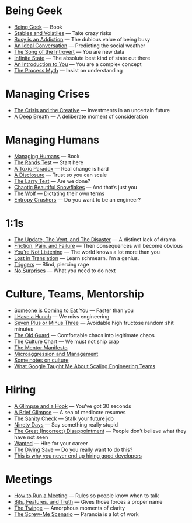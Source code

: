 # Being Geek
* [Being Geek](http://beinggeek.com) — Book
* [Stables and Volatiles](http://randsinrepose.com/archives/stables-and-volatiles/) — Take crazy risks
* [Busy is an Addiction](http://randsinrepose.com/archives/busy-is-an-addiction/) — The dubious value of being busy
* [An Ideal Conversation](http://randsinrepose.com/archives/an-ideal-conversation/) — Predicting the social weather
* [The Song of the Introvert](http://randsinrepose.com/archives/the-song-of-the-introvert/) — You are new data
* [Infinite State](http://randsinrepose.com/archives/infinite-state/) — The absolute best kind of state out there
* [An Introduction to You](http://randsinrepose.com/archives/an-introduction-to-you/) — You are a complex concept
* [The Process Myth](http://randsinrepose.com/archives/the-process-myth/) — Insist on understanding

# Managing Crises
* [The Crisis and the Creative](http://randsinrepose.com/archives/the-crisis-and-the-creative/) — Investments in an uncertain future
* [A Deep Breath](http://randsinrepose.com/archives/a-deep-breath/) — A deliberate moment of consideration

# Managing Humans
* [Managing Humans](http://managinghumans.com) — Book
* [The Rands Test](http://randsinrepose.com/archives/the-rands-test/) — Start here
* [A Toxic Paradox](http://randsinrepose.com/archives/a-toxic-paradox/) — Real change is hard
* [A Disclosure](http://randsinrepose.com/archives/a-disclosure/) — Trust so you can scale
* [The Larry Test](http://randsinrepose.com/archives/the-larry-test/) — Are we done?
* [Chaotic Beautiful Snowflakes](http://randsinrepose.com/archives/chaotic-beautiful-snowflakes/) — And that’s just you
* [The Wolf](http://randsinrepose.com/archives/the-wolf/) — Dictating their own terms
* [Entropy Crushers](http://randsinrepose.com/archives/entropy-crushers/) — Do you want to be an engineer?

# 1:1s
* [The Update, The Vent, and The Disaster](http://randsinrepose.com/archives/the-update-the-vent-and-the-disaster/) — A distinct lack of drama
* [Friction, Pain, and Failure](http://randsinrepose.com/archives/friction-pain-and-failure/) — Then consequences will become obvious
* [You’re Not Listening](http://randsinrepose.com/archives/youre-not-listening/) — The world knows a lot more than you
* [Lost in Translation](http://randsinrepose.com/archives/lost-in-translation/) — Learn schmearn. I'm a genius.
* [Triggers](http://randsinrepose.com/archives/triggers/) — Blind, piercing rage
* [No Surprises](http://randsinrepose.com/archives/no-surprises/) — What you need to do next

# Culture, Teams, Mentorship
* [Someone is Coming to Eat You](http://randsinrepose.com/archives/someone-is-coming-to-eat-you/) — Faster than you
* [I Have a Hunch](http://randsinrepose.com/archives/i-have-a-hunch/) — We miss engineering
* [Seven Plus or Minus Three](http://randsinrepose.com/archives/seven-plus-or-minus-three/) — Avoidable high fructose random shit minutes
* [The Old Guard](http://randsinrepose.com/archives/the-old-guard/) — Comfortable chaos into legitimate chaos
* [The Culture Chart](http://randsinrepose.com/archives/the-culture-chart/) — We must not ship crap
* [The Mentor Manifesto](http://www.davidgcohen.com/2011/08/28/the-mentor-manifesto/)
* [Microaggression and Management](https://web.archive.org/web/20140405220327/https://medium.com/about-work/65d4740f7a2f)
* [Some notes on culture](http://ataussig.com/post/32402969166/some-notes-on-culture)
* [What Google Taught Me About Scaling Engineering Teams](http://www.theeffectiveengineer.com/blog/what-i-learned-from-googles-engineering-culture)

# Hiring
* [A Glimpse and a Hook](http://randsinrepose.com/archives/a-glimpse-and-a-hook/) — You've got 30 seconds
* [A Brief Glimpse](http://randsinrepose.com/archives/a-brief-glimpse/) — A sea of mediocre resumes
* [The Sanity Check](http://randsinrepose.com/archives/the-sanity-chec/) — Stalk your future job
* [Ninety Days](http://randsinrepose.com/archives/ninety-days/) — Say something really stupid
* [The Great (Incorrect) Disappointment](http://randsinrepose.com/archives/the-great-incorrect-disappointment/) — People don’t believe what they have not seen
* [Wanted](http://randsinrepose.com/archives/wanted/) — Hire for your career
* [The Diving Save](http://randsinrepose.com/archives/the-diving-save/) — Do you really want to do this?
* [This is why you never end up hiring good developers](http://qz.com/258066/this-is-why-you-dont-hire-good-developers/)

# Meetings
* [How to Run a Meeting](http://randsinrepose.com/archives/how-to-run-a-meeting/) — Rules so people know when to talk
* [Bits, Features, and Truth](http://randsinrepose.com/archives/bits-features-and-truth/) — Gives those forces a proper name
* [The Twinge](http://randsinrepose.com/archives/the-twinge/) — Amorphous moments of clarity
* [The Screw-Me Scenario](http://randsinrepose.com/archives/the-screwme-scenario/) — Paranoia is a lot of work
